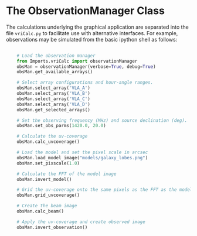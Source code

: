 
# The ObservationManager Class

The calculations underlying the graphical application are separated into the
file ``vriCalc.py`` to facilitate use with alternative interfaces. For example,
observations may be simulated from the basic ipython shell as follows:

```python 
	  
    # Load the observation manager
    from Imports.vriCalc import observationManager
    obsMan = observationManager(verbose=True, debug=True)
    obsMan.get_available_arrays()

    # Select array configurations and hour-angle ranges.
    obsMan.select_array('VLA_A')
    obsMan.select_array('VLA_B')
    obsMan.select_array('VLA_C')
    obsMan.select_array('VLA_D')
    obsMan.get_selected_arrays()

    # Set the observing frequency (MHz) and source declination (deg).
    obsMan.set_obs_parms(1420.0, 20.0)

    # Calculate the uv-coverage
    obsMan.calc_uvcoverage()

    # Load the model and set the pixel scale in arcsec
    obsMan.load_model_image("models/galaxy_lobes.png")
    obsMan.set_pixscale(1.0)

    # Calculate the FFT of the model image
    obsMan.invert_model()

    # Grid the uv-coverage onto the same pixels as the FFT as the model image
    obsMan.grid_uvcoverage()

    # Create the beam image
    obsMan.calc_beam()

    # Apply the uv-coverage and create observed image
    obsMan.invert_observation()
```